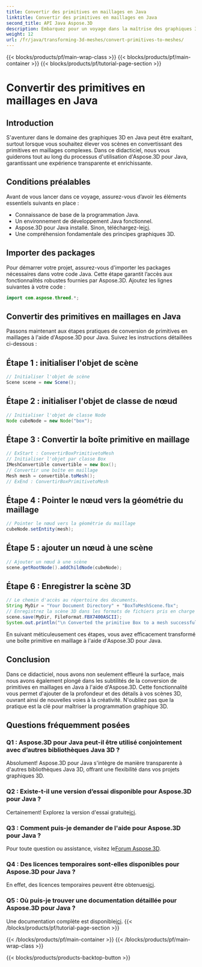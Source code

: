 ```yaml
---
title: Convertir des primitives en maillages en Java
linktitle: Convertir des primitives en maillages en Java
second_title: API Java Aspose.3D
description: Embarquez pour un voyage dans la maîtrise des graphiques 3D avec Aspose.3D pour Java - convertissez sans effort les primitives en maillages fascinants. Améliorez votre expérience de codage maintenant !
weight: 12
url: /fr/java/transforming-3d-meshes/convert-primitives-to-meshes/
---
```


{{< blocks/products/pf/main-wrap-class >}}
{{< blocks/products/pf/main-container >}}
{{< blocks/products/pf/tutorial-page-section >}}

# Convertir des primitives en maillages en Java

## Introduction
S'aventurer dans le domaine des graphiques 3D en Java peut être exaltant, surtout lorsque vous souhaitez élever vos scènes en convertissant des primitives en maillages complexes. Dans ce didacticiel, nous vous guiderons tout au long du processus d'utilisation d'Aspose.3D pour Java, garantissant une expérience transparente et enrichissante.
## Conditions préalables
Avant de vous lancer dans ce voyage, assurez-vous d’avoir les éléments essentiels suivants en place :
- Connaissance de base de la programmation Java.
- Un environnement de développement Java fonctionnel.
-  Aspose.3D pour Java installé. Sinon, téléchargez-le[ici](https://releases.aspose.com/3d/java/).
- Une compréhension fondamentale des principes graphiques 3D.
## Importer des packages
Pour démarrer votre projet, assurez-vous d'importer les packages nécessaires dans votre code Java. Cette étape garantit l’accès aux fonctionnalités robustes fournies par Aspose.3D. Ajoutez les lignes suivantes à votre code :
```java
import com.aspose.threed.*;
```
## Convertir des primitives en maillages en Java
Passons maintenant aux étapes pratiques de conversion de primitives en maillages à l'aide d'Aspose.3D pour Java. Suivez les instructions détaillées ci-dessous :
## Étape 1 : initialiser l'objet de scène
```java
// Initialiser l'objet de scène
Scene scene = new Scene();
```
## Étape 2 : initialiser l'objet de classe de nœud
```java
// Initialiser l'objet de classe Node
Node cubeNode = new Node("box");
```
## Étape 3 : Convertir la boîte primitive en maillage
```java
// ExStart : ConvertirBoxPrimitivetoMesh
// Initialiser l'objet par classe Box
IMeshConvertible convertible = new Box();
// Convertir une boîte en maillage
Mesh mesh = convertible.toMesh();
// ExEnd : ConvertirBoxPrimitivetoMesh
```
## Étape 4 : Pointer le nœud vers la géométrie du maillage
```java
// Pointer le nœud vers la géométrie du maillage
cubeNode.setEntity(mesh);
```
## Étape 5 : ajouter un nœud à une scène
```java
// Ajouter un nœud à une scène
scene.getRootNode().addChildNode(cubeNode);
```
## Étape 6 : Enregistrer la scène 3D
```java
// Le chemin d'accès au répertoire des documents.
String MyDir = "Your Document Directory" + "BoxToMeshScene.fbx";
// Enregistrez la scène 3D dans les formats de fichiers pris en charge
scene.save(MyDir, FileFormat.FBX7400ASCII);
System.out.println("\n Converted the primitive Box to a mesh successfully.\nFile saved at " + MyDir);
```
En suivant méticuleusement ces étapes, vous avez efficacement transformé une boîte primitive en maillage à l'aide d'Aspose.3D pour Java.
## Conclusion
Dans ce didacticiel, nous avons non seulement effleuré la surface, mais nous avons également plongé dans les subtilités de la conversion de primitives en maillages en Java à l'aide d'Aspose.3D. Cette fonctionnalité vous permet d'ajouter de la profondeur et des détails à vos scènes 3D, ouvrant ainsi de nouvelles voies à la créativité. N'oubliez pas que la pratique est la clé pour maîtriser la programmation graphique 3D.
## Questions fréquemment posées
### Q1 : Aspose.3D pour Java peut-il être utilisé conjointement avec d’autres bibliothèques Java 3D ?
Absolument! Aspose.3D pour Java s'intègre de manière transparente à d'autres bibliothèques Java 3D, offrant une flexibilité dans vos projets graphiques 3D.
### Q2 : Existe-t-il une version d’essai disponible pour Aspose.3D pour Java ?
 Certainement! Explorez la version d'essai gratuite[ici](https://releases.aspose.com/).
### Q3 : Comment puis-je demander de l'aide pour Aspose.3D pour Java ?
 Pour toute question ou assistance, visitez le[Forum Aspose.3D](https://forum.aspose.com/c/3d/18).
### Q4 : Des licences temporaires sont-elles disponibles pour Aspose.3D pour Java ?
 En effet, des licences temporaires peuvent être obtenues[ici](https://purchase.aspose.com/temporary-license/).
### Q5 : Où puis-je trouver une documentation détaillée pour Aspose.3D pour Java ?
 Une documentation complète est disponible[ici](https://reference.aspose.com/3d/java/).
{{< /blocks/products/pf/tutorial-page-section >}}

{{< /blocks/products/pf/main-container >}}
{{< /blocks/products/pf/main-wrap-class >}}

{{< blocks/products/products-backtop-button >}}
